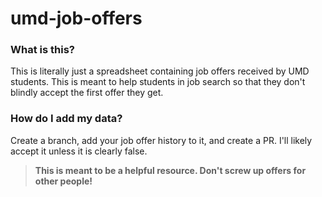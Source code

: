 # umd-job-offers

### What is this?
This is literally just a spreadsheet containing job offers received by UMD students. This is meant to help students in job search so that they don't blindly accept the first offer they get.

### How do I add my data?
Create a branch, add your job offer history to it, and create a PR. I'll likely accept it unless it is clearly false. 

> **This is meant to be a helpful resource. Don't screw up offers for other people!**
